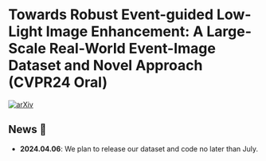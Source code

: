 # Towards Robust Event-guided Low-Light Image Enhancement: A Large-Scale Real-World Event-Image Dataset and Novel Approach (CVPR24 Oral)

[![arXiv](https://img.shields.io/badge/arXiv-2404.00834-B31B1B.svg)](https://arxiv.org/abs/2404.00834)

## News :loudspeaker:

- **2024.04.06**: We plan to release our dataset and code no later than July.

